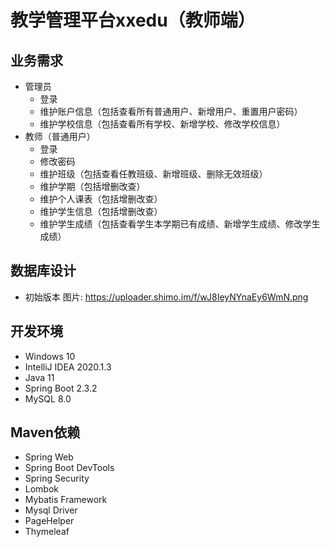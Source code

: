 # 教学管理平台xxedu（教师端）
## 业务需求
- 管理员
  - 登录
  - 维护账户信息（包括查看所有普通用户、新增用户、重置用户密码）
  - 维护学校信息（包括查看所有学校、新增学校、修改学校信息）
- 教师（普通用户）
  - 登录
  - 修改密码
  - 维护班级（包括查看任教班级、新增班级、删除无效班级）
  - 维护学期（包括增删改查）
  - 维护个人课表（包括增删改查）
  - 维护学生信息（包括增删改查）
  - 维护学生成绩（包括查看学生本学期已有成绩、新增学生成绩、修改学生成绩）
## 数据库设计
- 初始版本
图片: https://uploader.shimo.im/f/wJ8IeyNYnaEy6WmN.png
## 开发环境
- Windows 10
- IntelliJ IDEA 2020.1.3
- Java 11
- Spring Boot 2.3.2
- MySQL 8.0
## Maven依赖
- Spring Web
- Spring Boot DevTools
- Spring Security
- Lombok
- Mybatis Framework
- Mysql Driver
- PageHelper
- Thymeleaf
